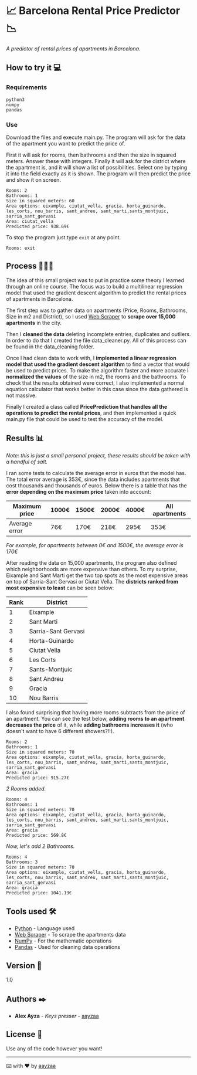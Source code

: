 # 📈 Barcelona Rental Price Predictor 📉

_A predictor of rental prices of apartments in Barcelona._

## How to try it 💻

### Requirements

```
python3
numpy
pandas
```

### Use

Download the files and execute main.py. The program will ask for the data of the apartment you want to predict the price of.

First it will ask for rooms, then bathrooms and then the size in squared meters. Answer these with integers. Finally it will ask for the district where the apartment is, and it will show a list of possibilities. Select one by typing it into the field exactly as it is shown. The program will then predict the price and show it on screen.

```
Rooms: 2
Bathrooms: 1
Size in squared meters: 60
Area options: eixample, ciutat_vella, gracia, horta_guinardo, les_corts, nou_barris, sant_andreu, sant_marti,sants_montjuic, sarria_sant_gervasi
Area: ciutat_vella
Predicted price: 938.69€
```

To stop the program just type `exit` at any point.

```
Rooms: exit
```

## Process 👩🏽‍💻

The idea of this small project was to put in practice some theory I learned through an online course. The focus was to build a multilinear regression model that used the gradient descent algorithm to predict the rental prices of apartments in Barcelona.

The first step was to gather data on apartments (Price, Rooms, Bathrooms, Size in m2 and District), so I used [Web Scraper](https://webscraper.io/) to **scrape over 15,000 apartments** in the city.

Then I **cleaned the data** deleting incomplete entries, duplicates and outliers. In order to do that I created the file data_cleaner.py. All of this process can be found in the data_cleaning folder.

Once I had clean data to work with, I **implemented a linear regression model that used the gradient descent algorithm** to find a vector that would be used to predict prices. To make the algorithm faster and more accurate I **normalized the values** of the size in m2, the rooms and the bathrooms. To check that the results obtained were correct, I also implemented a normal equation calculator that works better in this case since the data gathered is not massive.

Finally I created a class called **PricePrediction that handles all the operations to predict the rental prices**, and then implemented a quick main.py file that could be used to test the accuracy of the model.

## Results 📊

_Note: this is just a small personal project, these results should be taken with a handful of salt._

I ran some tests to calculate the average error in euros that the model has. The total error average is 353€, since the data includes apartments that cost thousands and thousands of euros. Below there is a table that has the **error depending on the maximum price** taken into account:

Maximum price | 1000€ | 1500€ | 2000€ | 4000€ | All apartments
--- | --- | --- | --- |--- |---
Average error | 76€ | 170€ | 218€ | 295€ | 353€

_For example, for apartments between 0€ and 1500€, the average error is 170€_

After reading the data on 15,000 apartments, the program also defined which neighborhoods are more expensive than others. To my surprise, Eixample and Sant Marti get the two top spots as the most expensive areas on top of Sarria-Sant Gervasi or Ciutat Vella. The **districts ranked from most expensive to least** can be seen below:

| Rank | District |
| --------------- | --------------- |
| 1 | Eixample |
| 2 | Sant Marti |
| 3 | Sarria-Sant Gervasi |
| 4 | Horta-Guinardo |
| 5 | Ciutat Vella |
| 6 | Les Corts |
| 7 | Sants-Montjuic |
| 8 | Sant Andreu |
| 9 | Gracia |
| 10 | Nou Barris |

I also found surprising that having more rooms subtracts from the price of an apartment. You can see the test below, **adding rooms to an apartment decreases the price** of it, while **adding bathrooms increases it** (who doesn't want to have 6 different showers?!!).

```
Rooms: 2
Bathrooms: 1
Size in squared meters: 70
Area options: eixample, ciutat_vella, gracia, horta_guinardo, les_corts, nou_barris, sant_andreu, sant_marti,sants_montjuic, sarria_sant_gervasi
Area: gracia
Predicted price: 915.27€
```
_2 Rooms added._
```
Rooms: 4
Bathrooms: 1
Size in squared meters: 70
Area options: eixample, ciutat_vella, gracia, horta_guinardo, les_corts, nou_barris, sant_andreu, sant_marti,sants_montjuic, sarria_sant_gervasi
Area: gracia
Predicted price: 569.8€
```
_Now, let's add 2 Bathrooms._
```
Rooms: 4
Bathrooms: 3
Size in squared meters: 70
Area options: eixample, ciutat_vella, gracia, horta_guinardo, les_corts, nou_barris, sant_andreu, sant_marti,sants_montjuic, sarria_sant_gervasi
Area: gracia
Predicted price: 1041.13€
```

## Tools used 🛠️

* [Python](https://www.python.org/) - Language used
* [Web Scraper](https://webscraper.io/) - To scrape the apartments data
* [NumPy](https://numpy.org/) - For the mathematic operations
* [Pandas](https://pandas.pydata.org/pandas-docs/stable/index.html) - Used for cleaning data operations

## Version 📌

1.0

## Authors ✒️

* **Alex Ayza** - *Keys presser* - [aayzaa](https://github.com/aayzaa)

## License 📄

Use any of the code however you want!

---
⌨️ with ❤️ by [aayzaa](https://github.com/aayzaa)
